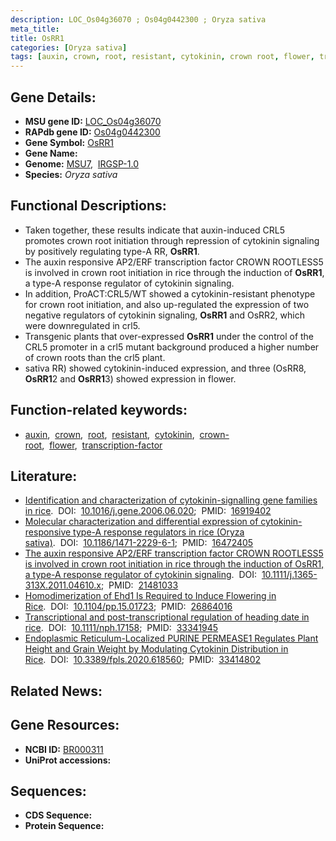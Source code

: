 ```yaml
---
description: LOC_Os04g36070 ; Os04g0442300 ; Oryza sativa
meta_title:
title: OsRR1
categories: [Oryza sativa]
tags: [auxin, crown, root, resistant, cytokinin, crown root, flower, transcription factor]
---
```


## Gene Details:
- **MSU gene ID:** [LOC_Os04g36070](http://rice.uga.edu/cgi-bin/ORF_infopage.cgi?orf=LOC_Os04g36070)  
- **RAPdb gene ID:** [Os04g0442300](https://rapdb.dna.affrc.go.jp/locus/?name=Os04g0442300)  
- **Gene Symbol:** <u>OsRR1</u>
- **Gene Name:**
- **Genome:**  [MSU7](http://rice.uga.edu/),&nbsp;&nbsp;[IRGSP-1.0](https://rapdb.dna.affrc.go.jp/download/irgsp1.html)
- **Species:** *Oryza sativa*

## Functional Descriptions:
   - Taken together, these results indicate that auxin-induced CRL5 promotes crown root initiation through repression of cytokinin signaling by positively regulating type-A RR, **OsRR1**.
   - The auxin responsive AP2/ERF transcription factor CROWN ROOTLESS5 is involved in crown root initiation in rice through the induction of **OsRR1**, a type-A response regulator of cytokinin signaling.
   - In addition, ProACT:CRL5/WT showed a cytokinin-resistant phenotype for crown root initiation, and also up-regulated the expression of two negative regulators of cytokinin signaling, **OsRR1** and OsRR2, which were downregulated in crl5.
   - Transgenic plants that over-expressed **OsRR1** under the control of the CRL5 promoter in a crl5 mutant background produced a higher number of crown roots than the crl5 plant.
   - sativa RR) showed cytokinin-induced expression, and three (OsRR8, **OsRR1**2 and **OsRR1**3) showed expression in flower.

## Function-related keywords:
   - [auxin](/tags/auxin/),&nbsp;&nbsp;[crown](/tags/crown/),&nbsp;&nbsp;[root](/tags/root/),&nbsp;&nbsp;[resistant](/tags/resistant/),&nbsp;&nbsp;[cytokinin](/tags/cytokinin/),&nbsp;&nbsp;[crown-root](/tags/crown-root/),&nbsp;&nbsp;[flower](/tags/flower/),&nbsp;&nbsp;[transcription-factor](/tags/transcription-factor/)

## Literature:
   - [Identification and characterization of cytokinin-signalling gene families in rice](https://www.doi.org/10.1016/j.gene.2006.06.020).&nbsp;&nbsp;DOI:&nbsp;&nbsp;[10.1016/j.gene.2006.06.020](https://www.doi.org/10.1016/j.gene.2006.06.020);&nbsp;&nbsp;PMID:&nbsp;&nbsp;[16919402](https://pubmed.ncbi.nlm.nih.gov/16919402/)
   - [Molecular characterization and differential expression of cytokinin-responsive type-A response regulators in rice (Oryza sativa)](https://www.doi.org/10.1186/1471-2229-6-1).&nbsp;&nbsp;DOI:&nbsp;&nbsp;[10.1186/1471-2229-6-1](https://www.doi.org/10.1186/1471-2229-6-1);&nbsp;&nbsp;PMID:&nbsp;&nbsp;[16472405](https://pubmed.ncbi.nlm.nih.gov/16472405/)
   - [The auxin responsive AP2/ERF transcription factor CROWN ROOTLESS5 is involved in crown root initiation in rice through the induction of OsRR1, a type-A response regulator of cytokinin signaling](https://www.doi.org/10.1111/j.1365-313X.2011.04610.x).&nbsp;&nbsp;DOI:&nbsp;&nbsp;[10.1111/j.1365-313X.2011.04610.x](https://www.doi.org/10.1111/j.1365-313X.2011.04610.x);&nbsp;&nbsp;PMID:&nbsp;&nbsp;[21481033](https://pubmed.ncbi.nlm.nih.gov/21481033/)
   - [Homodimerization of Ehd1 Is Required to Induce Flowering in Rice](https://www.doi.org/10.1104/pp.15.01723).&nbsp;&nbsp;DOI:&nbsp;&nbsp;[10.1104/pp.15.01723](https://www.doi.org/10.1104/pp.15.01723);&nbsp;&nbsp;PMID:&nbsp;&nbsp;[26864016](https://pubmed.ncbi.nlm.nih.gov/26864016/)
   - [Transcriptional and post-transcriptional regulation of heading date in rice](https://www.doi.org/10.1111/nph.17158).&nbsp;&nbsp;DOI:&nbsp;&nbsp;[10.1111/nph.17158](https://www.doi.org/10.1111/nph.17158);&nbsp;&nbsp;PMID:&nbsp;&nbsp;[33341945](https://pubmed.ncbi.nlm.nih.gov/33341945/)
   - [Endoplasmic Reticulum-Localized PURINE PERMEASE1 Regulates Plant Height and Grain Weight by Modulating Cytokinin Distribution in Rice](https://www.doi.org/10.3389/fpls.2020.618560).&nbsp;&nbsp;DOI:&nbsp;&nbsp;[10.3389/fpls.2020.618560](https://www.doi.org/10.3389/fpls.2020.618560);&nbsp;&nbsp;PMID:&nbsp;&nbsp;[33414802](https://pubmed.ncbi.nlm.nih.gov/33414802/)

## Related News:

## Gene Resources:
- **NCBI ID:**  [BR000311](http://www.ncbi.nlm.nih.gov/nuccore/BR000311)
- **UniProt accessions:** [](https://www.uniprot.org/uniprotkb//entry)

## Sequences:
- **CDS Sequence:**
- **Protein Sequence:**
